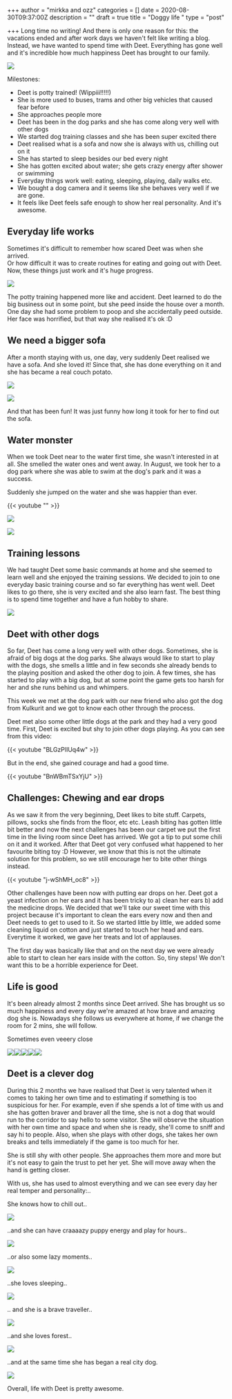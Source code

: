+++
author = "mirkka and ozz"
categories = []
date = 2020-08-30T09:37:00Z
description = ""
draft = true
title = "Doggy life "
type = "post"

+++
Long time no writing! And there is only one reason for this: the vacations ended and after work days we haven't felt like writing a blog. Instead, we have wanted to spend time with Deet. Everything has gone well and it's incredible how much happiness Deet has brought to our family.

![](/images/20200820_185555.jpg)

Milestones:

* Deet is potty trained! (Wippiii!!!!!)
* She is more used to buses, trams and other big vehicles that caused fear before
* She approaches people more
* Deet has been in the dog parks and she has come along very well with other dogs
* We started dog training classes and she has been super excited there
* Deet realised what is a sofa and now she is always with us, chilling out on it
* She has started to sleep besides our bed every night
* She has gotten excited about water; she gets crazy energy after shower or swimming
* Everyday things work well: eating, sleeping, playing, daily walks etc.
* We bought a dog camera and it seems like she behaves very well if we are gone.
* It feels like Deet feels safe enough to show her real personality. And it's awesome.

## Everyday life works

Sometimes it's difficult to remember how scared Deet was when she arrived.  
Or how difficult it was to create routines for eating and going out with Deet. Now, these things just work and it's huge progress.

![](/images/img-20200820-wa0005.jpg)

The potty training happened more like and accident. Deet learned to do the big business out in some point, but she peed inside the house over a month. One day she had some problem to poop and she accidentally peed outside. Her face was horrified, but that way she realised it's ok :D

## We need a bigger sofa

After a month staying with us, one day, very suddenly Deet realised we have a sofa. And she loved it! Since that, she has done everything on it and she has became a real couch potato.

![](/images/deet-the-sofa-potato.png)

![](/images/20200821_223845.jpg)

And that has been fun! It was just funny how long it took for her to find out the sofa.

## Water monster

When we took Deet near to the water first time, she wasn't interested in at all. She smelled the water ones and went away. In August, we took her to a dog park where she was able to swim at the dog's park and it was a success.

Suddenly she jumped on the water and she was happier than ever.

{{< youtube "" >}}

![](/images/20200809_152516.jpg)

![](/images/20200809_160144.jpg)

## Training lessons

We had taught Deet some basic commands at home and she seemed to learn well and she enjoyed the training sessions. We decided to join to one everyday basic training course and so far everything has went well. Deet likes to go there, she is very excited and she also learn fast. The best thing is to spend time together and have a fun hobby to share.

![](/images/20200817_185303.jpg)

## Deet with other dogs

So far, Deet has come a long very well with other dogs. Sometimes, she is afraid of big dogs at the dog parks. She always would like to start to play with the dogs, she smells a little and in few seconds she already bends to the playing position and asked the other dog to join. A few times, she has started to play with a big dog, but at some point the game gets too harsh for her and she runs behind us and whimpers.

This week we met at the dog park with our new friend who also got the dog from Kulkurit and we got to know each other through the process.

Deet met also some other little dogs at the park and they had a very good time. First, Deet is excited but shy to join other dogs playing. As you can see from this video:

{{< youtube "BLGzPlIUq4w" >}}

But in the end, she gained courage and had a good time.

{{< youtube "BnWBmTSxYjU" >}}

## Challenges: Chewing and ear drops

As we saw it from the very beginning, Deet likes to bite stuff. Carpets, pillows, socks she finds from the floor, etc etc. Leash biting has gotten little bit better and now the next challenges has been our carpet we put the first time in the living room since Deet has arrived. We got a tip to put some chili on it and it worked. After that Deet got very confused what happened to her favourite biting toy :D However, we know that this is not the ultimate solution for this problem, so we still encourage her to bite other things instead.

{{< youtube "j-wShMH_oc8" >}}

Other challenges have been now with putting ear drops on her. Deet got a yeast infection on her ears and it has been tricky to a) clean her ears b) add the medicine drops. We decided that we'll take our sweet time with this project because it's important to clean the ears every now and then and Deet needs to get to used to it. So we started little by little, we added some cleaning liquid on cotton and just started to touch her head and ears. Everytime it worked, we gave her treats and lot of applauses.

The first day was basically like that and on the next day we were already able to start to clean her ears inside with the cotton. So, tiny steps! We don't want this to be a horrible experience for Deet.

## Life is good

It's been already almost 2 months since Deet arrived. She has brought us so much happiness and every day we're amazed at how brave and amazing dog she is. Nowadays she follows us everywhere at home, if we change the room for 2 mins, she will follow.

Sometimes even veeery close

![](/images/20200814_090657.jpg)![](/images/20200809_172454.jpg)![](/images/20200813_183824.jpg)![](/images/20200813_175208.jpg)![](/images/20200828_094901.jpg)

## Deet is a clever dog

During this 2 months we have realised that Deet is very talented when it comes to taking her own time and to estimating if something is too suspicious for her. For example, even if she spends a lot of time with us and she has gotten braver and braver all the time, she is not a dog that would run to the corridor to say hello to some visitor. She will observe the situation with her own time and space and when she is ready, she'll come to sniff and say hi to people. Also, when she plays with other dogs, she takes her own breaks and tells immediately if the game is too much for her.

She is still shy with other people. She approaches them more and more but it's not easy to gain the trust to pet her yet. She will move away when the hand is getting closer.

With us, she has used to almost everything and we can see every day her real temper and personality:..

She knows how to chill out..

![](/images/20200819_120802.jpg)

..and she can have craaaazy puppy energy and play for hours..

![](/images/20200819_202244.jpg)

..or also some lazy moments..

![](/images/20200814_133229.jpg)

..she loves sleeping..

![](/images/20200814_231510.jpg)

.. and she is a brave traveller..

![](/images/20200814_153655.jpg)

..and she loves forest..

![](/images/20200815_142450.jpg)

..and at the same time she has began a real city dog.

![](/images/20200731_140810.jpg)

Overall, life with Deet is pretty awesome. 